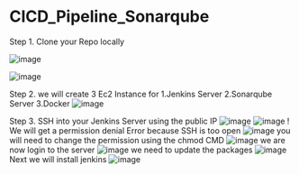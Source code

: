 # CICD_Pipeline_Sonarqube

Step 1. Clone your Repo locally 


![image](https://github.com/user-attachments/assets/06f0aa44-1023-47a5-9e89-e81f5ba50278)

![image](https://github.com/user-attachments/assets/3c3fc05d-5891-41f2-9d72-494637720e6c)

Step 2. we will create 3 Ec2 Instance for 
1.Jenkins Server
2.Sonarqube Server
3.Docker 
![image](https://github.com/user-attachments/assets/2b080e77-067a-41a3-9d2a-388ca236ae90)

Step 3. SSH into your Jenkins Server using the public IP
![image](https://github.com/user-attachments/assets/fc75643d-723d-413b-8016-004692b0957e)
![image](https://github.com/user-attachments/assets/a4f3eb62-69cc-4c2e-8f1a-6f7df9526bef)
! We will get a permission denial Error because SSH is too open
![image](https://github.com/user-attachments/assets/042ee52a-ec0e-4d80-8c21-45fe2d29a34d)
you will need to change the permission using the chmod CMD
![image](https://github.com/user-attachments/assets/6d344376-1c3b-4857-9a3c-1a8300ee16e8)
we are now login to the server
![image](https://github.com/user-attachments/assets/036f4186-cd54-4ff0-a810-0abb79edcfa6)
we need to update the packages
![image](https://github.com/user-attachments/assets/1bdb2366-5a59-41a8-bc6d-7167392d1130)
Next we will install jenkins
![image](https://github.com/user-attachments/assets/2355c667-5fc0-4c0c-a79e-4af5095ff450)




